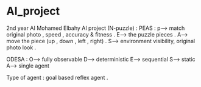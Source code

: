 # AI_project
2nd year AI 
Mohamed Elbahy AI project (N-puzzle) : PEAS : p--> match original photo , speed , accuracy & fitness . E--> the puzzle pieces . A--> move the piece (up , down , left , right) . S--> environment visibility, original photo look .

ODESA : O--> fully observable D--> deterministic E--> sequential S--> static A--> single agent

Type of agent : goal based reflex agent .
